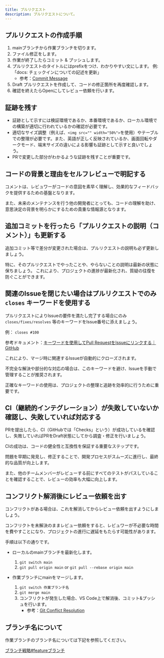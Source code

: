 ```yaml
---
title: プルリクエスト
description: プルリクエストについて。
---
```


## プルリクエストの作成手順

1. mainブランチから作業ブランチを切ります。
1. ファイル修正をします。
1. 作業が終了したらコミット & プッシュします。
1. プルリクエストのタイトルにはprefixをつけ、わかりやすい文にします。
例: 「docs: チェックインについての記述を更新」
   - 参考：[Commit Message](/engineering/git)
1. Draft プルリクエストを作成して、コードの修正箇所を再度確認します。
1. 確認を終えたらOpenにしてレビュー依頼を行います。

## 証跡を残す

- 証跡として示すには検証環境であるか、本番環境であるか、ローカル環境での構築が適切に行われているかの確認が必要です。
- 適切なサイズ調整（例えば、`<img src="" width="50%">`を使用）やテーブルでの整理が必要です。また、英語が正しく反映されているか、画面回転やダークモード、端末サイズの違いによる影響も証跡として示すと良いでしょう。
- PRで変更した部分がわかるような証跡を残すことが重要です。

## コードの背景と理由をセルフレビューで明記する

コメントは、レビュワーがコードの意図を素早く理解し、効果的なフィードバックを提供するための基盤となります。

また、未来のメンテナンスを行う他の開発者にとっても、コードの理解を助け、意思決定の背景を明らかにするための貴重な情報源となります。

## 追加コミットを行ったら「プルリクエストの説明（コメント）」も更新する

追加コミット等で差分が変更された場合は、プルリクエストの説明も必ず更新しましょう。

特に、そのプルリクエストでやったことや、やらないことの説明は最新の状態に保ちましょう。
これにより、プロジェクトの進捗が最新化され、質疑の往復を防ぐことができます。

## 関連のIssueを閉じたい場合はプルリクエストでのみ `closes` キーワードを使用する

プルリクエストによりIssueの要件を満たし完了する場合にのみ `closes/fixes/resolves` 等のキーワードをIssue番号に添えましょう。

例： `closes #100`

参考ドキュメント：[キーワードを使用してPull RequestをIssueにリンクする｜GitHub](https://docs.github.com/ja/issues/tracking-your-work-with-issues/linking-a-pull-request-to-an-issue#linking-a-pull-request-to-an-issue-using-a-keyword)

これにより、マージ時に関連するIssueが自動的にクローズされます。

不完全な解決や部分的な対応の場合は、このキーワードを避け、Issueを手動で管理することが推奨されます。

正確なキーワードの使用は、プロジェクトの整理と追跡を効率的に行うために重要です。

## CI（継続的インテグレーション）が失敗していないか確認し、失敗していれば対応する

PRを提出したら、CI（GitHubでは「Checks」という）が成功しているを確認し、失敗していればPRをDraft状態にしてから調査・修正を行いましょう。

CIの成功は、コードの健全性と互換性を保証する重要なステップです。

問題を早期に発見し、修正することで、開発プロセスがスムーズに進行し、最終的な品質が向上します。

また、他のチームメンバーがレビューする前にすべてのテストがパスしていることを確認することで、レビューの効率も大幅に向上します。

## コンフリクト解消後にレビュー依頼を出す

コンフリクトがある場合は、これを解消してからレビュー依頼を出すようにしましょう。

コンフリクトを未解決のままレビュー依頼をすると、レビュワーが不必要な時間を費やすことになり、プロジェクトの進行に遅延をもたらす可能性があります。

手順は以下の通りです。

- ローカルのmainブランチを最新化します。

  1. `git switch main`
  1. `git pull origin main` or `git pull --rebase origin main`

- 作業ブランチにmainをマージします。

  1. `git switch 作業ブランチ名`
  1. `git merge main`
  1. コンフリクトが発生した場合、VS Code上で解消後、コミット&プッシュを行います。
      - 参考：[Git Conflict Resolution](https://qiita.com/crarrry/items/c5964512e21e383b73da)

## ブランチ名について

作業ブランチのブランチ名については下記を参照してください。

[ブランチ戦略#featureブランチ](/engineering/branch-strategy/#featureブランチ)
